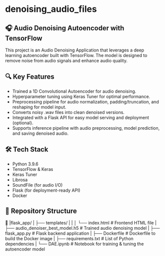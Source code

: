 # denoising_audio_files

## 🎧 Audio Denoising Autoencoder with TensorFlow

This project is an Audio Denoising Application that leverages a deep learning autoencoder built with TensorFlow. The model is designed to remove noise from audio signals and enhance audio quality.

## 🔍 Key Features
- Trained a 1D Convolutional Autoencoder for audio denoising.
- Hyperparameter tuning using Keras Tuner for optimal performance.
- Preprocessing pipeline for audio normalization, padding/truncation, and reshaping for model input.
- Converts noisy .wav files into clean denoised versions.
- Integrated with a Flask API for easy model serving and deployment (optional).
- Supports inference pipeline with audio preprocessing, model prediction, and saving denoised audio.

## 🛠 Tech Stack
- Python 3.9.6
- TensorFlow & Keras
- Keras Tuner
- Librosa
- SoundFile (for audio I/O)
- Flask (for deployment-ready API)
- Docker

## 📁 Repository Structure

📂 
|flask_app/
|
├── templates/
|   |
│   └── index.html                          # Frontend HTML file
|
├── audio_denoiser_best_model.h5            # Trained audio denoising model
|
├── flask_app.py                            # Flask backend application
|
├── Dockerfile                              # Dockerfile to build the Docker image
|
├── requirements.txt                        # List of Python dependencies
|
└── DAE.ipynb                               # Notebook for training & tuning the autoencoder model

